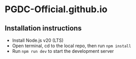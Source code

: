 # PGDC-Official.github.io

## Installation instructions
- Install Node.js v20 (LTS)
- Open terminal, cd to the local repo, then run `npm install`
- Run `npm run dev` to start the development server
